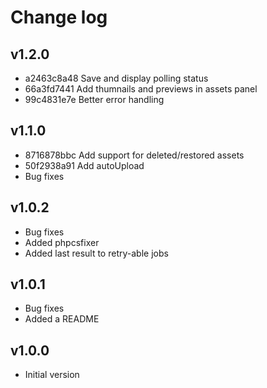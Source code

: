 # Change log

## v1.2.0

* a2463c8a48 Save and display polling status
* 66a3fd7441 Add thumnails and previews in assets panel
* 99c4831e7e Better error handling

## v1.1.0

* 8716878bbc Add support for deleted/restored assets
* 50f2938a91 Add autoUpload
* Bug fixes

## v1.0.2

- Bug fixes
- Added phpcsfixer
- Added last result to retry-able jobs

## v1.0.1

- Bug fixes
- Added a README

## v1.0.0

- Initial version
